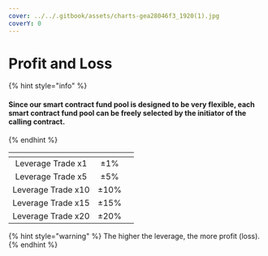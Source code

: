 ```yaml
---
cover: ../../.gitbook/assets/charts-gea28046f3_1920(1).jpg
coverY: 0
---
```


# Profit and Loss

{% hint style="info" %}
#### Since our smart contract fund pool is designed to be very flexible, each smart contract fund pool can be freely selected by the initiator of the calling contract.
{% endhint %}

<table data-card-size="large" data-view="cards"><thead><tr><th align="center"></th><th align="center"></th><th data-hidden></th></tr></thead><tbody><tr><td align="center">Leverage Trade x1</td><td align="center">±1%</td><td></td></tr><tr><td align="center">Leverage Trade x5</td><td align="center">±5%</td><td></td></tr><tr><td align="center">Leverage Trade x10</td><td align="center">±10%</td><td></td></tr><tr><td align="center">Leverage Trade x15</td><td align="center">±15%</td><td></td></tr><tr><td align="center">Leverage Trade x20</td><td align="center">±20%</td><td></td></tr></tbody></table>

{% hint style="warning" %}
The higher the leverage, the more profit (loss).
{% endhint %}
